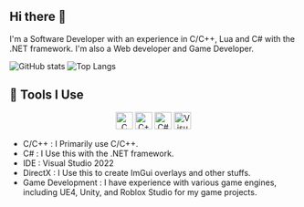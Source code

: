 ## Hi there 👋
I'm a Software Developer with an experience in C/C++, Lua and C# with the .NET framework. I'm also a Web developer and Game Developer.

![GitHub stats](https://github-readme-stats.vercel.app/api?username=NeoXa7&show_icons=true)
![Top Langs](https://github-readme-stats.vercel.app/api/top-langs/?username=NeoXa7&layout=compact)


## 🤖 Tools I Use
<!-- Language and Tool Badges -->
<p align="center">
<img src="https://cdn-icons-png.flaticon.com/512/3665/3665923.png" alt="C" width="30" height="30"/>
<img src="https://cdn-icons-png.flaticon.com/512/6132/6132222.png" alt="C++" width="30" height="30"/>
<img src="https://cdn-icons-png.flaticon.com/512/6132/6132221.png" alt="C#" width="30" height="30"/>
<img src="https://cdn-icons-png.flaticon.com/512/906/906324.png" alt="Visual Studio" width="30" height="30"/>
</p>

- C/C++ : I Primarily use C/C++.
- C# : I Use this with the .NET framework.
- IDE : Visual Studio 2022
- DirectX : I Use this to create ImGui overlays and other stuffs.
- Game Development : I have experience with various game engines, including UE4, Unity, and Roblox Studio for my game projects.

<!--
**NeoXa7/NeoXa7** is a ✨ _special_ ✨ repository because its `README.md` (this file) appears on your GitHub profile.

Here are some ideas to get you started:

- 🔭 I’m currently working on ...
- 🌱 I’m currently learning ...
- 👯 I’m looking to collaborate on ...
- 🤔 I’m looking for help with ...
- 💬 Ask me about ...
- 📫 How to reach me: ...
- 😄 Pronouns: ...
- ⚡ Fun fact: ...
-->
